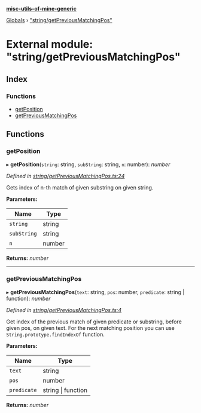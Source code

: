 **[misc-utils-of-mine-generic](../README.md)**

[Globals](../globals.md) › ["string/getPreviousMatchingPos"](_string_getpreviousmatchingpos_.md)

# External module: "string/getPreviousMatchingPos"

## Index

### Functions

* [getPosition](_string_getpreviousmatchingpos_.md#getposition)
* [getPreviousMatchingPos](_string_getpreviousmatchingpos_.md#getpreviousmatchingpos)

## Functions

###  getPosition

▸ **getPosition**(`string`: string, `subString`: string, `n`: number): *number*

*Defined in [string/getPreviousMatchingPos.ts:24](https://github.com/cancerberoSgx/misc-utils-of-mine/blob/66687a2/misc-utils-of-mine-generic/src/string/getPreviousMatchingPos.ts#L24)*

Gets index of n-th match of given substring on given string.

**Parameters:**

Name | Type |
------ | ------ |
`string` | string |
`subString` | string |
`n` | number |

**Returns:** *number*

___

###  getPreviousMatchingPos

▸ **getPreviousMatchingPos**(`text`: string, `pos`: number, `predicate`: string | function): *number*

*Defined in [string/getPreviousMatchingPos.ts:4](https://github.com/cancerberoSgx/misc-utils-of-mine/blob/66687a2/misc-utils-of-mine-generic/src/string/getPreviousMatchingPos.ts#L4)*

Get index of the previous match of given predicate or substring, before given pos, on given text. For the next matching position you can use `String.prototype.findIndexOf` function.

**Parameters:**

Name | Type |
------ | ------ |
`text` | string |
`pos` | number |
`predicate` | string \| function |

**Returns:** *number*